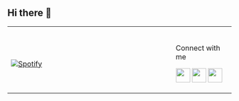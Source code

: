 ## Hi there 👋


<table width="100%"> 
  <tr>
  <td width="50%">
    
  &nbsp; <br> [![Spotify](https://novatorem-xi-eight.vercel.app/api/spotify)](https://open.spotify.com/user/12131343117)
    
  </td>
   
  <td width="18%">  
 
<br>
<p align="left">Connect with me
  
[<img height="32" width="32" src="https://cdn-icons-png.flaticon.com/512/61/61109.png" />](https://www.linkedin.com/in/ricardo-coronado-mera-9a1145220/)
[<img height="32" width="32" src="https://cdn-icons-png.flaticon.com/512/60/60580.png" />](https://twitter.com/naturalfreqs)
[<img height="32" width="32" src="https://cdn-icons.flaticon.com/png/512/739/premium/739193.png?token=exp=1638858997~hmac=fd1742e6f6cc6adeca6c63f8e2466bbb" />](https://www.instagram.com/rickiwasho/)
  
</p>


  </td>
</table>

<!--
**rickiwasho/rickiwasho** is a ✨ _special_ ✨ repository because its `README.md` (this file) appears on your GitHub profile.

Here are some ideas to get you started:

- 🔭 I’m currently working on ...
- 🌱 I’m currently learning ...
- 👯 I’m looking to collaborate on ...
- 🤔 I’m looking for help with ...
- 💬 Ask me about ...
- 📫 How to reach me: ...
- 😄 Pronouns: ...
- ⚡ Fun fact: ...
-->
